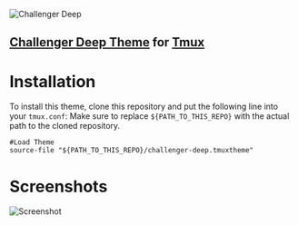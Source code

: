 ![Challenger Deep](https://challenger-deep-theme.github.io/images/logo.png)
## [Challenger Deep Theme](https://challenger-deep-theme.github.io/) for [Tmux](https://github.com/tmux/tmux/wiki)

# Installation #

To install this theme, clone this repository and put the following line into your `tmux.conf`:
Make sure to replace `${PATH_TO_THIS_REPO}` with the actual path to the cloned repository.

```
#Load Theme
source-file "${PATH_TO_THIS_REPO}/challenger-deep.tmuxtheme"
```


# Screenshots #
![Screenshot](https://challenger-deep-theme.github.io/images/screenshots/tmux.png)
